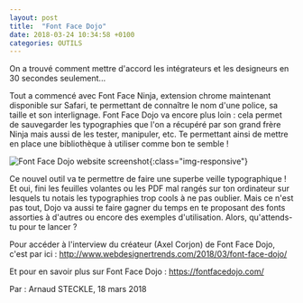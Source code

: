 ```yaml
---
layout: post
title:  "Font Face Dojo"
date: 2018-03-24 10:34:58 +0100
categories: OUTILS
---
```

On a trouvé comment mettre d'accord les intégrateurs et les designeurs en 30 secondes seulement...

Tout a commencé avec Font Face Ninja, extension chrome maintenant disponible sur Safari, te permettant de connaître le nom d'une police, sa taille et son interlignage. Font Face Dojo va encore plus loin : cela permet de sauvegarder les typographies que l'on a récupéré par son grand frère Ninja mais aussi de les tester, manipuler, etc. Te permettant ainsi de mettre en place une bibliothèque à utiliser comme bon te semble !

![Font Face Dojo website screenshot](../../../../../assets/images/2018-03-24-Font-Face-Dojo.jpg){:class="img-responsive"}

Ce nouvel outil va te permettre de faire une superbe veille typographique ! Et oui, fini les feuilles volantes ou les PDF mal rangés sur ton ordinateur sur lesquels tu notais les typographies trop cools à ne pas oublier. Mais ce n'est pas tout, Dojo va aussi te faire gagner du temps en te proposant des fonts assorties à d'autres ou encore des exemples d'utilisation. Alors, qu'attends-tu pour te lancer ?

Pour accéder à l'interview du créateur (Axel Corjon) de Font Face Dojo, c'est par ici : http://www.webdesignertrends.com/2018/03/font-face-dojo/

Et pour en savoir plus sur Font Face Dojo : https://fontfacedojo.com/

Par : Arnaud STECKLE, 18 mars 2018

